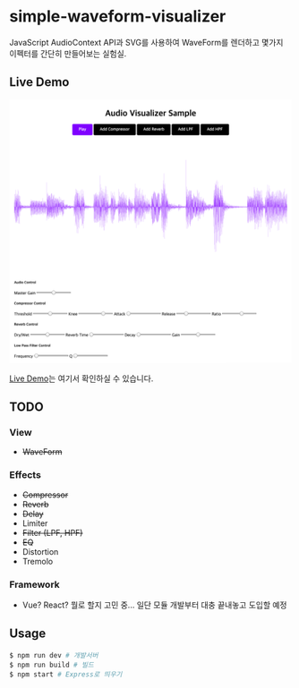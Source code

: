 # simple-waveform-visualizer
JavaScript AudioContext API과 SVG를 사용하여 WaveForm를 렌더하고 몇가지 이펙터를 간단히 만들어보는 실험실.

## Live Demo
![image](./thumbnail.png)

[Live Demo](https://simple-audio-waveform.herokuapp.com/)는 여기서 확인하실 수 있습니다.

## TODO
### View
- <strike>WaveForm</strike>
### Effects
- <strike>Compressor</strike>
- <strike>Reverb</strike>
- <strike>Delay</strike>
- Limiter
- <strike>Filter (LPF, HPF)</strike>
- <strike>EQ</strike>
- Distortion
- Tremolo
### Framework
- Vue? React? 뭘로 할지 고민 중... 일단 모듈 개발부터 대충 끝내놓고 도입할 예정

## Usage
```bash
$ npm run dev # 개발서버
$ npm run build # 빌드
$ npm start # Express로 띄우기
```

